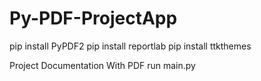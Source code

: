 # Py-PDF-ProjectApp
pip install PyPDF2
pip install reportlab
pip install ttkthemes


Project Documentation With PDF run main.py
